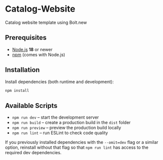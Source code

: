 # Catalog-Website

Catalog website template using Bolt.new

## Prerequisites

- [Node.js](https://nodejs.org/) **18** or newer
- [npm](https://docs.npmjs.com/) (comes with Node.js)

## Installation

Install dependencies (both runtime and development):

```bash
npm install
```

## Available Scripts

- `npm run dev` – start the development server
- `npm run build` – create a production build in the `dist` folder
- `npm run preview` – preview the production build locally
- `npm run lint` – run ESLint to check code quality

If you previously installed dependencies with the `--omit=dev` flag or a
similar option, reinstall without that flag so that `npm run lint` has access to
the required dev dependencies.
